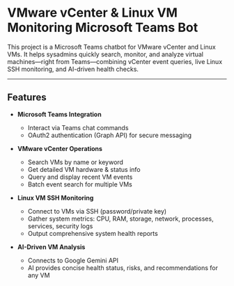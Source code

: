 # VMware vCenter & Linux VM Monitoring Microsoft Teams Bot

This project is a Microsoft Teams chatbot for VMware vCenter and Linux VMs. It helps sysadmins quickly search, monitor, and analyze virtual machines—right from Teams—combining vCenter event queries, live Linux SSH monitoring, and AI-driven health checks.

---

## Features

- **Microsoft Teams Integration**  
  - Interact via Teams chat commands  
  - OAuth2 authentication (Graph API) for secure messaging

- **VMware vCenter Operations**  
  - Search VMs by name or keyword  
  - Get detailed VM hardware & status info  
  - Query and display recent VM events  
  - Batch event search for multiple VMs

- **Linux VM SSH Monitoring**  
  - Connect to VMs via SSH (password/private key)  
  - Gather system metrics: CPU, RAM, storage, network, processes, services, security logs  
  - Output comprehensive system health reports

- **AI-Driven VM Analysis**  
  - Connects to Google Gemini API  
  - AI provides concise health status, risks, and recommendations for any VM
